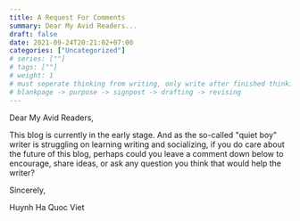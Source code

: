 ```yaml
---
title: A Request For Comments
summary: Dear My Avid Readers...   
draft: false
date: 2021-09-24T20:21:02+07:00
categories: ["Uncategorized"]
# series: [""]
# tags: [""]
# weight: 1
# must seperate thinking from writing, only write after finished thinking
# blankpage -> purpose -> signpost -> drafting -> revising
---
```


Dear My Avid Readers,

This blog is currently in the early stage. And as the so-called "quiet boy" writer is struggling on learning writing and socializing, if you do care about the future of this blog, perhaps could you leave a comment down below to encourage, share ideas, or ask any question you think that would help the writer?

Sincerely,

Huynh Ha Quoc Viet
